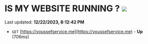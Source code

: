# IS MY WEBSITE RUNNING ? [![](https://img.shields.io/static/v1?label=Sponsor&message=%E2%9D%A4&logo=GitHub&color=%23fe8e86)](https://github.com/sponsors/<username>)

Last updated: **12/22/2023, 8:12:42 PM**

- `GET` [https://youssefservice.me](https://youssefservice.me) - **Up** (706ms)
